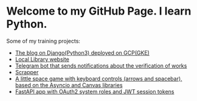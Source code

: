 # Welcome to my GitHub Page. I learn Python.

Some of my training projects:
* [The blog on Django(Python3) deployed on GCP(GKE)](https://github.com/alex-shef/mysite)
* [Local Library website](https://github.com/alex-shef/django_local_library)
* [Telegram bot that sends notifications about the verification of works](https://replit.com/@alexshef/devman-bot)
* [Scrapper](https://github.com/alex-shef/Scrapper)
* [A little space game with keyboard controls (arrows and spacebar), \
  based on the Asyncio and Canvas libraries](https://replit.com/@alexshef/Curses)
* [FastAPI app with OAuth2 system roles and JWT session tokens](https://github.com/alex-shef/FastAPI_Stepik)
